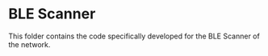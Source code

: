 BLE Scanner
========================

This folder contains the code specifically developed for the BLE Scanner of the network.
